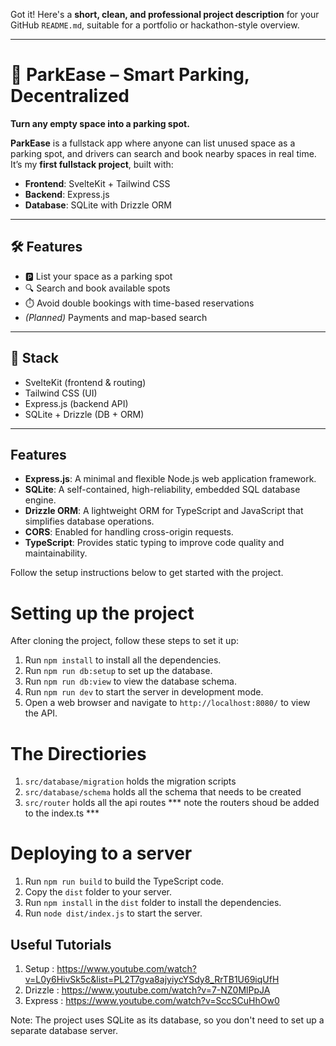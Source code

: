 Got it! Here's a **short, clean, and professional project description** for your GitHub `README.md`, suitable for a portfolio or hackathon-style overview.

---

# 🚗 ParkEase – Smart Parking, Decentralized

**Turn any empty space into a parking spot.**

**ParkEase** is a fullstack app where anyone can list unused space as a parking spot, and drivers can search and book nearby spaces in real time. It’s my **first fullstack project**, built with:

* **Frontend**: SvelteKit + Tailwind CSS
* **Backend**: Express.js
* **Database**: SQLite with Drizzle ORM

---

## 🛠️ Features

* 🅿️ List your space as a parking spot
* 🔍 Search and book available spots
* ⏱️ Avoid double bookings with time-based reservations
* *(Planned)* Payments and map-based search

---

## 🚀 Stack

* SvelteKit (frontend & routing)
* Tailwind CSS (UI)
* Express.js (backend API)
* SQLite + Drizzle (DB + ORM)

---
## Features

- **Express.js**: A minimal and flexible Node.js web application framework.
- **SQLite**: A self-contained, high-reliability, embedded SQL database engine.
- **Drizzle ORM**: A lightweight ORM for TypeScript and JavaScript that simplifies database operations.
- **CORS**: Enabled for handling cross-origin requests.
- **TypeScript**: Provides static typing to improve code quality and maintainability.

Follow the setup instructions below to get started with the project.


# Setting up the project

After cloning the project, follow these steps to set it up:

1. Run `npm install` to install all the dependencies.
2. Run `npm run db:setup` to set up the database.
3. Run `npm run db:view` to view the database schema.
4. Run `npm run dev` to start the server in development mode.
5. Open a web browser and navigate to `http://localhost:8080/` to view the API.


# The Directiories

1. `src/database/migration` holds the migration scripts
2. `src/database/schema` holds all the schema that needs to be created
3. `src/router` holds all the api routes *** note the routers shoud be added to the index.ts ***

# Deploying to a server

1. Run `npm run build` to build the TypeScript code.
2. Copy the `dist` folder to your server.
3. Run `npm install` in the `dist` folder to install the dependencies.
4. Run `node dist/index.js` to start the server.

## Useful Tutorials

1. Setup   : https://www.youtube.com/watch?v=L0y6HivSk5c&list=PL2T7gva8ajyiycYSdy8_RrTB1U69iqUfH
2. Drizzle : https://www.youtube.com/watch?v=7-NZ0MlPpJA
3. Express : https://www.youtube.com/watch?v=SccSCuHhOw0

Note: The project uses SQLite as its database, so you don't need to set up a separate database server.
